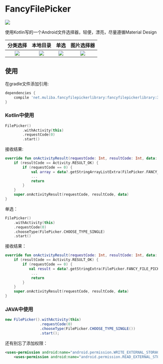 # FancyFilePicker
[![](https://jitpack.io/v/fancylou/FancyFilePicker.svg)](https://jitpack.io/#fancylou/FancyFilePicker/v3.0.0)

使用Kotlin写的一个Android文件选择器，轻便，漂亮，尽量遵循Material Design



| 分类选择 | 本地目录 | 单选 | 图片选择器 |
|:--------:|:--------:|:--------:|:--------:|
|![](https://raw.githubusercontent.com/fancylou/FancyFilePicker/master/screenshots/FancyFilePicker-classification-3.0.0.jpeg)| ![](https://raw.githubusercontent.com/fancylou/FancyFilePicker/master/screenshots/FancyFilePicker-local-3.0.0.jpeg) | ![](https://raw.githubusercontent.com/fancylou/FancyFilePicker/master/screenshots/FancyFilePicker-single-3.0.0.jpeg)| ![](https://raw.githubusercontent.com/fancylou/FancyFilePicker/master/screenshots/FancyFilePicker-picture-m-3.0.0.jpeg) |

 



## 使用

在gradle文件添加引用:

```groovy
dependencies {
	compile 'net.muliba.fancyfilepickerlibrary:fancyfilepickerlibrary:3.0.0'
}
```

### Kotlin中使用

```kotlin
FilePicker()
        .withActivity(this)
        .requestCode(0)
        .start()
```

接收结果:

```kotlin
override fun onActivityResult(requestCode: Int, resultCode: Int, data: Intent?) {
    if (resultCode == Activity.RESULT_OK) {
        if (requestCode == 0) {
            val array = data?.getStringArrayListExtra(FilePicker.FANCY_FILE_PICKER_ARRAY_LIST_RESULT_KEY)
            ...
            return
        }
    }
    super.onActivityResult(requestCode, resultCode, data)
}
```

单选：

```kotlin
FilePicker()
	.withActivity(this)
    .requestCode(0)
    .chooseType(FilePicker.CHOOSE_TYPE_SINGLE)
    .start()
```

接收结果：

```kotlin
override fun onActivityResult(requestCode: Int, resultCode: Int, data: Intent?) {
    if (resultCode == Activity.RESULT_OK) {
        if (requestCode == 0) {
           val result = data?.getStringExtra(FilePicker.FANCY_FILE_PICKER_SINGLE_RESULT_KEY)
            ...
            return
        }
    }
    super.onActivityResult(requestCode, resultCode, data)
}
```


### JAVA中使用

```java
new FilePicker().withActivity(this)
                .requestCode(0)
                .chooseType(FilePicker.CHOOSE_TYPE_SINGLE())
                .start();
```

还有别忘了添加权限：

```xml
<uses-permission android:name="android.permission.WRITE_EXTERNAL_STORAGE" />
    <uses-permission android:name="android.permission.READ_EXTERNAL_STORAGE" />
```









